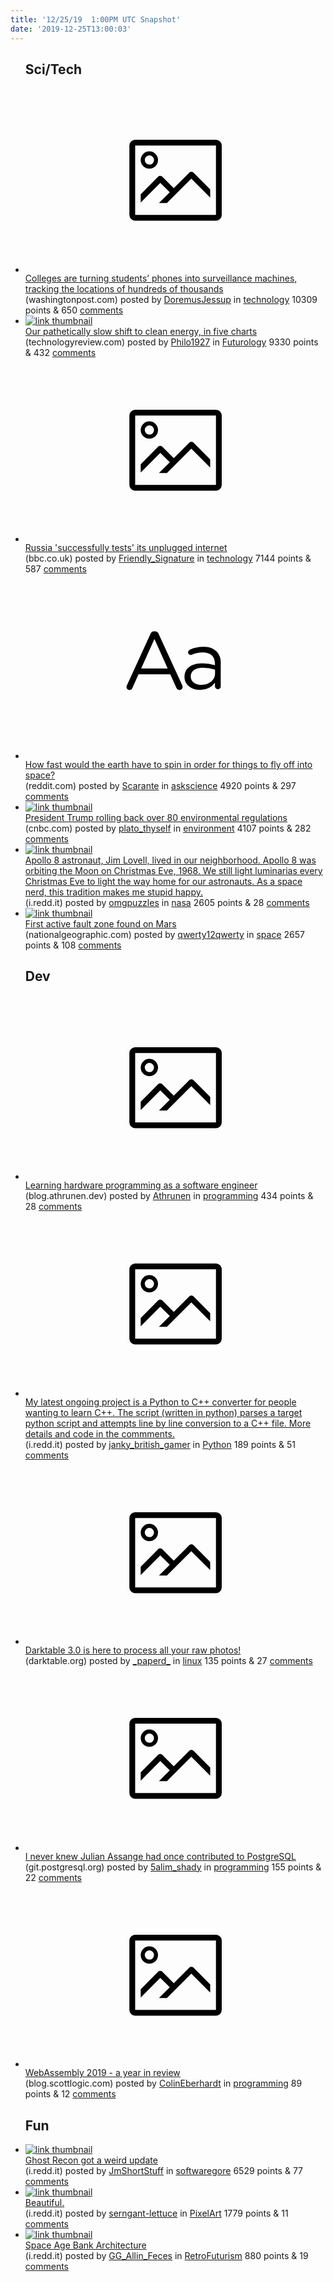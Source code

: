 ```yaml
---
title: '12/25/19  1:00PM UTC Snapshot'
date: '2019-12-25T13:00:03'
---
```

<ul>
<h2>Sci/Tech</h2>

<li><a href='https://www.washingtonpost.com/technology/2019/12/24/colleges-are-turning-students-phones-into-surveillance-machines-tracking-locations-hundreds-thousands/'><svg version='1.1' viewBox='-34 -14 104 64' preserveAspectRatio='xMidYMid meet' xmlns='http://www.w3.org/2000/svg' xmlns:xlink='http://www.w3.org/1999/xlink'>
        <title>link thumbnail</title>
        <path d='M32,4H4A2,2,0,0,0,2,6V30a2,2,0,0,0,2,2H32a2,2,0,0,0,2-2V6A2,2,0,0,0,32,4ZM4,30V6H32V30Z'></path>
        <path d='M8.92,14a3,3,0,1,0-3-3A3,3,0,0,0,8.92,14Zm0-4.6A1.6,1.6,0,1,1,7.33,11,1.6,1.6,0,0,1,8.92,9.41Z'></path>
        <path d='M22.78,15.37l-5.4,5.4-4-4a1,1,0,0,0-1.41,0L5.92,22.9v2.83l6.79-6.79L16,22.18l-3.75,3.75H15l8.45-8.45L30,24V21.18l-5.81-5.81A1,1,0,0,0,22.78,15.37Z'></path>
    </svg></a><div><div class='linkTitle'><a href='https://www.washingtonpost.com/technology/2019/12/24/colleges-are-turning-students-phones-into-surveillance-machines-tracking-locations-hundreds-thousands/'>Colleges are turning students’ phones into surveillance machines, tracking the locations of hundreds of thousands</a></div>(washingtonpost.com) posted by <a href='https://www.reddit.com/user/DoremusJessup'>DoremusJessup</a> in <a href='https://www.reddit.com/r/technology'>technology</a> 10309 points & 650 <a href='https://www.reddit.com/r/technology/comments/ef9dxr/colleges_are_turning_students_phones_into/'>comments</a></div></li>

<li><a href='https://www.technologyreview.com/s/614917/our-pathetically-slow-shift-to-clean-energy-in-five-charts/'><img src='https://b.thumbs.redditmedia.com/eyqedjqxd68udSya8U8QuSKF3PXdymKimNj9gQHkpZQ.jpg' alt='link thumbnail'></a><div><div class='linkTitle'><a href='https://www.technologyreview.com/s/614917/our-pathetically-slow-shift-to-clean-energy-in-five-charts/'>Our pathetically slow shift to clean energy, in five charts</a></div>(technologyreview.com) posted by <a href='https://www.reddit.com/user/Philo1927'>Philo1927</a> in <a href='https://www.reddit.com/r/Futurology'>Futurology</a> 9330 points & 432 <a href='https://www.reddit.com/r/Futurology/comments/ef4sa2/our_pathetically_slow_shift_to_clean_energy_in/'>comments</a></div></li>

<li><a href='https://www.bbc.co.uk/news/technology-50902496'><svg version='1.1' viewBox='-34 -14 104 64' preserveAspectRatio='xMidYMid meet' xmlns='http://www.w3.org/2000/svg' xmlns:xlink='http://www.w3.org/1999/xlink'>
        <title>link thumbnail</title>
        <path d='M32,4H4A2,2,0,0,0,2,6V30a2,2,0,0,0,2,2H32a2,2,0,0,0,2-2V6A2,2,0,0,0,32,4ZM4,30V6H32V30Z'></path>
        <path d='M8.92,14a3,3,0,1,0-3-3A3,3,0,0,0,8.92,14Zm0-4.6A1.6,1.6,0,1,1,7.33,11,1.6,1.6,0,0,1,8.92,9.41Z'></path>
        <path d='M22.78,15.37l-5.4,5.4-4-4a1,1,0,0,0-1.41,0L5.92,22.9v2.83l6.79-6.79L16,22.18l-3.75,3.75H15l8.45-8.45L30,24V21.18l-5.81-5.81A1,1,0,0,0,22.78,15.37Z'></path>
    </svg></a><div><div class='linkTitle'><a href='https://www.bbc.co.uk/news/technology-50902496'>Russia 'successfully tests' its unplugged internet</a></div>(bbc.co.uk) posted by <a href='https://www.reddit.com/user/Friendly_Signature'>Friendly_Signature</a> in <a href='https://www.reddit.com/r/technology'>technology</a> 7144 points & 587 <a href='https://www.reddit.com/r/technology/comments/ef1x7z/russia_successfully_tests_its_unplugged_internet/'>comments</a></div></li>

<li><a href='https://www.reddit.com/r/askscience/comments/ef1ip0/how_fast_would_the_earth_have_to_spin_in_order/'><svg version='1.1' viewBox='-34 -12 104 64' preserveAspectRatio='xMidYMid slice' xmlns='http://www.w3.org/2000/svg' xmlns:xlink='http://www.w3.org/1999/xlink'>
        <title>text link thumbnail</title>
        <path d='M12.19,8.84a1.45,1.45,0,0,0-1.4-1h-.12a1.46,1.46,0,0,0-1.42,1L1.14,26.56a1.29,1.29,0,0,0-.14.59,1,1,0,0,0,1,1,1.12,1.12,0,0,0,1.08-.77l2.08-4.65h11l2.08,4.59a1.24,1.24,0,0,0,1.12.83,1.08,1.08,0,0,0,1.08-1.08,1.64,1.64,0,0,0-.14-.57ZM6.08,20.71l4.59-10.22,4.6,10.22Z'>
        </path>
        <path d='M32.24,14.78A6.35,6.35,0,0,0,27.6,13.2a11.36,11.36,0,0,0-4.7,1,1,1,0,0,0-.58.89,1,1,0,0,0,.94.92,1.23,1.23,0,0,0,.39-.08,8.87,8.87,0,0,1,3.72-.81c2.7,0,4.28,1.33,4.28,3.92v.5a15.29,15.29,0,0,0-4.42-.61c-3.64,0-6.14,1.61-6.14,4.64v.05c0,2.95,2.7,4.48,5.37,4.48a6.29,6.29,0,0,0,5.19-2.48V26.9a1,1,0,0,0,1,1,1,1,0,0,0,1-1.06V19A5.71,5.71,0,0,0,32.24,14.78Zm-.56,7.7c0,2.28-2.17,3.89-4.81,3.89-1.94,0-3.61-1.06-3.61-2.86v-.06c0-1.8,1.5-3,4.2-3a15.2,15.2,0,0,1,4.22.61Z'>
        </path>
    </svg></a><div><div class='linkTitle'><a href='https://www.reddit.com/r/askscience/comments/ef1ip0/how_fast_would_the_earth_have_to_spin_in_order/'>How fast would the earth have to spin in order for things to fly off into space?</a></div>(reddit.com) posted by <a href='https://www.reddit.com/user/Scarante'>Scarante</a> in <a href='https://www.reddit.com/r/askscience'>askscience</a> 4920 points & 297 <a href='https://www.reddit.com/r/askscience/comments/ef1ip0/how_fast_would_the_earth_have_to_spin_in_order/'>comments</a></div></li>

<li><a href='https://www.cnbc.com/2019/12/24/5-major-trump-climate-rollbacks-you-might-have-missed-in-2019.html'><img src='https://b.thumbs.redditmedia.com/3e88_GLsRsToDwAa6bG6xD3YtlPVMhaFutDovLqJwZw.jpg' alt='link thumbnail'></a><div><div class='linkTitle'><a href='https://www.cnbc.com/2019/12/24/5-major-trump-climate-rollbacks-you-might-have-missed-in-2019.html'>President Trump rolling back over 80 environmental regulations</a></div>(cnbc.com) posted by <a href='https://www.reddit.com/user/plato_thyself'>plato_thyself</a> in <a href='https://www.reddit.com/r/environment'>environment</a> 4107 points & 282 <a href='https://www.reddit.com/r/environment/comments/ef1zpm/president_trump_rolling_back_over_80/'>comments</a></div></li>

<li><a href='https://i.redd.it/avewfvi5qo641.jpg'><img src='https://b.thumbs.redditmedia.com/8ERRYGBtotxHnN-4hMLfTYmcWNhvQdM7eAgWl6Hjn3U.jpg' alt='link thumbnail'></a><div><div class='linkTitle'><a href='https://i.redd.it/avewfvi5qo641.jpg'>Apollo 8 astronaut, Jim Lovell, lived in our neighborhood. Apollo 8 was orbiting the Moon on Christmas Eve, 1968. We still light luminarias every Christmas Eve to light the way home for our astronauts. As a space nerd, this tradition makes me stupid happy.</a></div>(i.redd.it) posted by <a href='https://www.reddit.com/user/omgpuzzles'>omgpuzzles</a> in <a href='https://www.reddit.com/r/nasa'>nasa</a> 2605 points & 28 <a href='https://www.reddit.com/r/nasa/comments/efabsa/apollo_8_astronaut_jim_lovell_lived_in_our/'>comments</a></div></li>

<li><a href='https://www.nationalgeographic.com/science/2019/12/first-active-fault-system-found-mars2/'><img src='https://b.thumbs.redditmedia.com/DocIFey7cPVMvIrcrJRZafwSa6KeUN-JONArK9ZQ9Gw.jpg' alt='link thumbnail'></a><div><div class='linkTitle'><a href='https://www.nationalgeographic.com/science/2019/12/first-active-fault-system-found-mars2/'>First active fault zone found on Mars</a></div>(nationalgeographic.com) posted by <a href='https://www.reddit.com/user/qwerty12qwerty'>qwerty12qwerty</a> in <a href='https://www.reddit.com/r/space'>space</a> 2657 points & 108 <a href='https://www.reddit.com/r/space/comments/ef8hhv/first_active_fault_zone_found_on_mars/'>comments</a></div></li>

<h2>Dev</h2>

<li><a href='https://blog.athrunen.dev/learning-hardware-programming-as-a-software-engineer/'><svg version='1.1' viewBox='-34 -14 104 64' preserveAspectRatio='xMidYMid meet' xmlns='http://www.w3.org/2000/svg' xmlns:xlink='http://www.w3.org/1999/xlink'>
        <title>link thumbnail</title>
        <path d='M32,4H4A2,2,0,0,0,2,6V30a2,2,0,0,0,2,2H32a2,2,0,0,0,2-2V6A2,2,0,0,0,32,4ZM4,30V6H32V30Z'></path>
        <path d='M8.92,14a3,3,0,1,0-3-3A3,3,0,0,0,8.92,14Zm0-4.6A1.6,1.6,0,1,1,7.33,11,1.6,1.6,0,0,1,8.92,9.41Z'></path>
        <path d='M22.78,15.37l-5.4,5.4-4-4a1,1,0,0,0-1.41,0L5.92,22.9v2.83l6.79-6.79L16,22.18l-3.75,3.75H15l8.45-8.45L30,24V21.18l-5.81-5.81A1,1,0,0,0,22.78,15.37Z'></path>
    </svg></a><div><div class='linkTitle'><a href='https://blog.athrunen.dev/learning-hardware-programming-as-a-software-engineer/'>Learning hardware programming as a software engineer</a></div>(blog.athrunen.dev) posted by <a href='https://www.reddit.com/user/Athrunen'>Athrunen</a> in <a href='https://www.reddit.com/r/programming'>programming</a> 434 points & 28 <a href='https://www.reddit.com/r/programming/comments/efcl63/learning_hardware_programming_as_a_software/'>comments</a></div></li>

<li><a href='https://i.redd.it/wzjf2x9e4l641.png'><svg version='1.1' viewBox='-34 -14 104 64' preserveAspectRatio='xMidYMid meet' xmlns='http://www.w3.org/2000/svg' xmlns:xlink='http://www.w3.org/1999/xlink'>
        <title>link thumbnail</title>
        <path d='M32,4H4A2,2,0,0,0,2,6V30a2,2,0,0,0,2,2H32a2,2,0,0,0,2-2V6A2,2,0,0,0,32,4ZM4,30V6H32V30Z'></path>
        <path d='M8.92,14a3,3,0,1,0-3-3A3,3,0,0,0,8.92,14Zm0-4.6A1.6,1.6,0,1,1,7.33,11,1.6,1.6,0,0,1,8.92,9.41Z'></path>
        <path d='M22.78,15.37l-5.4,5.4-4-4a1,1,0,0,0-1.41,0L5.92,22.9v2.83l6.79-6.79L16,22.18l-3.75,3.75H15l8.45-8.45L30,24V21.18l-5.81-5.81A1,1,0,0,0,22.78,15.37Z'></path>
    </svg></a><div><div class='linkTitle'><a href='https://i.redd.it/wzjf2x9e4l641.png'>My latest ongoing project is a Python to C++ converter for people wanting to learn C++. The script (written in python) parses a target python script and attempts line by line conversion to a C++ file. More details and code in the commments.</a></div>(i.redd.it) posted by <a href='https://www.reddit.com/user/janky_british_gamer'>janky_british_gamer</a> in <a href='https://www.reddit.com/r/Python'>Python</a> 189 points & 51 <a href='https://www.reddit.com/r/Python/comments/ef1hyo/my_latest_ongoing_project_is_a_python_to_c/'>comments</a></div></li>

<li><a href='https://www.darktable.org/2019/12/darktable-300-released/'><svg version='1.1' viewBox='-34 -14 104 64' preserveAspectRatio='xMidYMid meet' xmlns='http://www.w3.org/2000/svg' xmlns:xlink='http://www.w3.org/1999/xlink'>
        <title>link thumbnail</title>
        <path d='M32,4H4A2,2,0,0,0,2,6V30a2,2,0,0,0,2,2H32a2,2,0,0,0,2-2V6A2,2,0,0,0,32,4ZM4,30V6H32V30Z'></path>
        <path d='M8.92,14a3,3,0,1,0-3-3A3,3,0,0,0,8.92,14Zm0-4.6A1.6,1.6,0,1,1,7.33,11,1.6,1.6,0,0,1,8.92,9.41Z'></path>
        <path d='M22.78,15.37l-5.4,5.4-4-4a1,1,0,0,0-1.41,0L5.92,22.9v2.83l6.79-6.79L16,22.18l-3.75,3.75H15l8.45-8.45L30,24V21.18l-5.81-5.81A1,1,0,0,0,22.78,15.37Z'></path>
    </svg></a><div><div class='linkTitle'><a href='https://www.darktable.org/2019/12/darktable-300-released/'>Darktable 3.0 is here to process all your raw photos!</a></div>(darktable.org) posted by <a href='https://www.reddit.com/user/_paperd_'>_paperd_</a> in <a href='https://www.reddit.com/r/linux'>linux</a> 135 points & 27 <a href='https://www.reddit.com/r/linux/comments/ef330d/darktable_30_is_here_to_process_all_your_raw/'>comments</a></div></li>

<li><a href='https://git.postgresql.org/gitweb/?p=postgresql.git&amp;a=search&amp;h=HEAD&amp;st=author&amp;s=julian'><svg version='1.1' viewBox='-34 -14 104 64' preserveAspectRatio='xMidYMid meet' xmlns='http://www.w3.org/2000/svg' xmlns:xlink='http://www.w3.org/1999/xlink'>
        <title>link thumbnail</title>
        <path d='M32,4H4A2,2,0,0,0,2,6V30a2,2,0,0,0,2,2H32a2,2,0,0,0,2-2V6A2,2,0,0,0,32,4ZM4,30V6H32V30Z'></path>
        <path d='M8.92,14a3,3,0,1,0-3-3A3,3,0,0,0,8.92,14Zm0-4.6A1.6,1.6,0,1,1,7.33,11,1.6,1.6,0,0,1,8.92,9.41Z'></path>
        <path d='M22.78,15.37l-5.4,5.4-4-4a1,1,0,0,0-1.41,0L5.92,22.9v2.83l6.79-6.79L16,22.18l-3.75,3.75H15l8.45-8.45L30,24V21.18l-5.81-5.81A1,1,0,0,0,22.78,15.37Z'></path>
    </svg></a><div><div class='linkTitle'><a href='https://git.postgresql.org/gitweb/?p=postgresql.git&amp;a=search&amp;h=HEAD&amp;st=author&amp;s=julian'>I never knew Julian Assange had once contributed to PostgreSQL</a></div>(git.postgresql.org) posted by <a href='https://www.reddit.com/user/5alim_shady'>5alim_shady</a> in <a href='https://www.reddit.com/r/programming'>programming</a> 155 points & 22 <a href='https://www.reddit.com/r/programming/comments/efepjs/i_never_knew_julian_assange_had_once_contributed/'>comments</a></div></li>

<li><a href='https://blog.scottlogic.com/2019/12/24/webassembly-2019.html'><svg version='1.1' viewBox='-34 -14 104 64' preserveAspectRatio='xMidYMid meet' xmlns='http://www.w3.org/2000/svg' xmlns:xlink='http://www.w3.org/1999/xlink'>
        <title>link thumbnail</title>
        <path d='M32,4H4A2,2,0,0,0,2,6V30a2,2,0,0,0,2,2H32a2,2,0,0,0,2-2V6A2,2,0,0,0,32,4ZM4,30V6H32V30Z'></path>
        <path d='M8.92,14a3,3,0,1,0-3-3A3,3,0,0,0,8.92,14Zm0-4.6A1.6,1.6,0,1,1,7.33,11,1.6,1.6,0,0,1,8.92,9.41Z'></path>
        <path d='M22.78,15.37l-5.4,5.4-4-4a1,1,0,0,0-1.41,0L5.92,22.9v2.83l6.79-6.79L16,22.18l-3.75,3.75H15l8.45-8.45L30,24V21.18l-5.81-5.81A1,1,0,0,0,22.78,15.37Z'></path>
    </svg></a><div><div class='linkTitle'><a href='https://blog.scottlogic.com/2019/12/24/webassembly-2019.html'>WebAssembly 2019 - a year in review</a></div>(blog.scottlogic.com) posted by <a href='https://www.reddit.com/user/ColinEberhardt'>ColinEberhardt</a> in <a href='https://www.reddit.com/r/programming'>programming</a> 89 points & 12 <a href='https://www.reddit.com/r/programming/comments/ef8w0q/webassembly_2019_a_year_in_review/'>comments</a></div></li>

<h2>Fun</h2>

<li><a href='https://i.redd.it/fippp8ydjp641.jpg'><img src='https://b.thumbs.redditmedia.com/2Qj0RzsQMUQDiPxqqcJoSBwYFLqyZFxgQPrc5pwMxEA.jpg' alt='link thumbnail'></a><div><div class='linkTitle'><a href='https://i.redd.it/fippp8ydjp641.jpg'>Ghost Recon got a weird update</a></div>(i.redd.it) posted by <a href='https://www.reddit.com/user/JmShortStuff'>JmShortStuff</a> in <a href='https://www.reddit.com/r/softwaregore'>softwaregore</a> 6529 points & 77 <a href='https://www.reddit.com/r/softwaregore/comments/efbzll/ghost_recon_got_a_weird_update/'>comments</a></div></li>

<li><a href='https://i.redd.it/xfpvn8tprn641.jpg'><img src='https://a.thumbs.redditmedia.com/i-axFs1_049iQuDxwV08F-I_nbloxXkVz9lhJ8lMb98.jpg' alt='link thumbnail'></a><div><div class='linkTitle'><a href='https://i.redd.it/xfpvn8tprn641.jpg'>Beautiful.</a></div>(i.redd.it) posted by <a href='https://www.reddit.com/user/serngant-lettuce'>serngant-lettuce</a> in <a href='https://www.reddit.com/r/PixelArt'>PixelArt</a> 1779 points & 11 <a href='https://www.reddit.com/r/PixelArt/comments/ef85v9/beautiful/'>comments</a></div></li>

<li><a href='https://i.redd.it/gjemy6oanl641.jpg'><img src='https://b.thumbs.redditmedia.com/0oHeNC7WWRN5arIBgx-DUPbWRLRQXrG_acPMkdyWCVk.jpg' alt='link thumbnail'></a><div><div class='linkTitle'><a href='https://i.redd.it/gjemy6oanl641.jpg'>Space Age Bank Architecture</a></div>(i.redd.it) posted by <a href='https://www.reddit.com/user/GG_Allin_Feces'>GG_Allin_Feces</a> in <a href='https://www.reddit.com/r/RetroFuturism'>RetroFuturism</a> 880 points & 19 <a href='https://www.reddit.com/r/RetroFuturism/comments/efbbae/space_age_bank_architecture/'>comments</a></div></li>

</ul>
